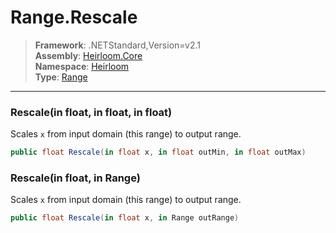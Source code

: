# Range.Rescale

> **Framework**: .NETStandard,Version=v2.1  
> **Assembly**: [Heirloom.Core][0]  
> **Namespace**: [Heirloom][0]  
> **Type**: [Range][1]

--------------------------------------------------------------------------------

### Rescale(in float, in float, in float)

Scales `x` from input domain (this range) to output range.

```cs
public float Rescale(in float x, in float outMin, in float outMax)
```

### Rescale(in float, in Range)

Scales `x` from input domain (this range) to output range.

```cs
public float Rescale(in float x, in Range outRange)
```

[0]: ../Heirloom.Core.md
[1]: Heirloom.Range.md
